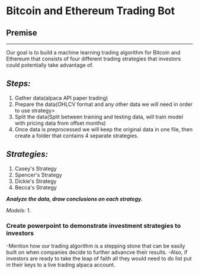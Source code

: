 # Bitcoin and Ethereum Trading Bot

## Premise
---
Our goal is to build a machine learning trading algorithm for Bitcoin and Ethereum that consists of four different trading strategies that investors could potentially take advantage of. 

*Steps:*
---
 1. Gather data(alpaca API paper trading)
 2. Prepare the data(OHLCV format and any other data we will need in order to use strategy>
 3. Split the data(Split between training and testing data, will train model with pricing data from offset months)
 4. Once data is preprocessed we will keep the original data in one file, then create a folder that contains 4 separate strategies.
  
*Strategies:*
---
 1. Casey's Strategy 
 2. Spencer's Strategy 
 3. Dickie's Strategy
 4. Becca's Strategy
 
 ***Analyze the data, draw conclusions on each strategy.***
  
  *Models:*
  1. 
  
  
### Create powerpoint to demonstrate investment strategies to investors
-Mention how our trading algorithm is a stepping stone that can be easily built on when companies decide to further advancve their results.
-Also, if investors are ready to take the leap of faith all they would need to do list put in their keys to a live trading alpaca account. 



